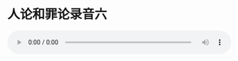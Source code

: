 # 人论和罪论录音六

<audio style="width: 100%;" preload="false" controls controlslist="nodownload"><source src="//cdn.wechat.edu.pl/audio/mp3/old/27391.mp3" type="audio/mpeg">Your browser does not support the audio element.</audio>


